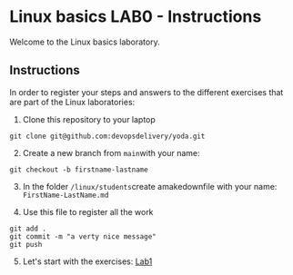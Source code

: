 # Linux basics LAB0 - Instructions

Welcome to the Linux basics laboratory.

## Instructions

In order to register your steps and answers to the different exercises that are part of the Linux laboratories:
1. Clone this repository to your laptop

```
git clone git@github.com:devopsdelivery/yoda.git
```

2. Create a new branch from `main`with your name: 
```
git checkout -b firstname-lastname 
```

3. In the folder `/linux/students`create amakedownfile with your name: `FirstName-LastName.md`

4. Use this file to register all the work
```
git add .
git commit -m "a verty nice message"
git push
```

5. Let's start with the exercises: [Lab1](linux/lab/lab1.md)
